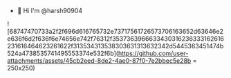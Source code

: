 - 👋 Hi I'm @harsh90904
  
![68747470733a2f2f696d616765732e73717561726573706163652d63646e2e636f6d2f636f6e74656e742f76312f3537363966633430316236333162616231616464623261622f313534313538303631313632342d5445363451474b524a4738535741495553374e532f6b](https://github.com/user-attachments/assets/45cb2eed-8de2-4ae0-87f0-7e2bbec5e28b = 250x250)

